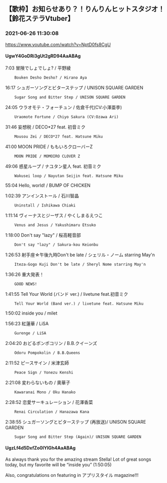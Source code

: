 ## 【歌枠】お知らせあり？！りんりんヒットスタジオ！【鈴花ステラVtuber】
### 2021-06-26 11:30:08
https://www.youtube.com/watch?v=NptD0fs8CgU
#### UgwY4GoDRi3gUt2gRD94AaABAg
7:03	冒険でしょでしょ? / 平野綾

		Bouken Desho Desho? / Hirano Aya



16:17	シュガーソングとビターステップ / UNISON SQUARE GARDEN

		Sugar Song and Bitter Step / UNISON SQUARE GARDEN



24:05	ウラオモテ・フォーチュン / 佐倉千代(CV:小澤亜李)

		Uraomote Fortune / Chiyo Sakura (CV:Ozawa Ari)



31:46	妄想税 / DECO*27 feat. 初音ミク

		Mousou Zei / DECO*27 feat. Hatsune Miku



41:00	MOON PRIDE / ももいろクローバーZ

		MOON PRIDE / MOMOIRO CLOVER Z



49:06	惑星ループ / ナユタン星人 feat. 初音ミク

		Wakusei loop / Nayutan Seijin feat. Hatsune Miku



55:04	Hello, world! / BUMP OF CHICKEN



1:02:39	アンインストール / 石川智晶

		Uninstall / Ishikawa Chiaki



1:11:14	ヴィーナスとジーザス / やくしまるえつこ

		Venus and Jesus / Yakushimaru Etsuko



1:18:00	Don't say "lazy" / 桜高軽音部

		Don't say "lazy" / Sakura-kou Keionbu



1:26:53	射手座☆午後九時Don't be late / シェリル・ノーム starring May'n

		Iteza☆Gogo Kuji Don't be late / Sheryl Nome starring May'n



1:36:26	重大発表！

		GOOD NEWS!



1:41:55	Tell Your World (バンド ver.) / livetune feat.初音ミク

		Tell Your World (Band ver.) / livetune feat. Hatsune Miku



1:50:02	inside you / milet



1:56:23	紅蓮華 / LiSA

		Gurenge / LiSA



2:04:20	おどるポンポコリン / B.B.クイーンズ

		Odoru Pompokolin / B.B.Queens



2:11:52	ピースサイン / 米津玄師

		Peace Sign / Yonezu Kenshi



2:21:08	変わらないもの / 奧華子

		Kawaranai Mono / Oku Hanako



2:28:52	恋愛サーキュレーション / 花澤香菜

		Renai Circulation / Hanazawa Kana



2:38:55	シュガーソングとビターステップ (再放送)/ UNISON SQUARE GARDEN

		Sugar Song and Bitter Step (Again)/ UNISON SQUARE GARDEN

#### UgzLf4d5DxfZo0lYlGh4AaABAg
As always thank you for the amazing stream Stella! Lot of great songs today, but my favorite will be “inside you” (1:50:05)

Also, congratulations on featuring in アプリスタイル magazine!!!

